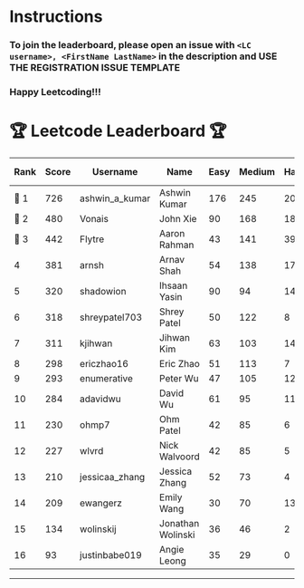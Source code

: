 # Instructions
### To join the leaderboard, please open an issue with `<LC username>, <FirstName LastName>` in the description and USE THE REGISTRATION ISSUE TEMPLATE
### Happy Leetcoding!!!


# 🏆 Leetcode Leaderboard 🏆

| Rank | Score | Username       | Name | Easy | Medium | Hard | Problems Solved |
|------|----------------|-----------------|-------------------|--------------|--------------|--------------|--------------|
| 🥇 1 | 726 | ashwin_a_kumar | Ashwin Kumar | 176 | 245 | 20 | 441 |
| 🥈 2 | 480 | Vonais | John Xie | 90 | 168 | 18 | 276 |
| 🥉 3 | 442 | Flytre | Aaron Rahman | 43 | 141 | 39 | 223 |
| 4 | 381 | arnsh | Arnav Shah | 54 | 138 | 17 | 209 |
| 5 | 320 | shadowion | Ihsaan Yasin | 90 | 94 | 14 | 198 |
| 6 | 318 | shreypatel703 | Shrey Patel | 50 | 122 | 8 | 180 |
| 7 | 311 | kjihwan | Jihwan Kim | 63 | 103 | 14 | 180 |
| 8 | 298 | ericzhao16 | Eric Zhao | 51 | 113 | 7 | 171 |
| 9 | 293 | enumerative | Peter Wu | 47 | 105 | 12 | 164 |
| 10 | 284 | adavidwu | David Wu | 61 | 95 | 11 | 167 |
| 11 | 230 | ohmp7 | Ohm Patel | 42 | 85 | 6 | 133 |
| 12 | 227 | wlvrd | Nick Walvoord | 42 | 85 | 5 | 132 |
| 13 | 210 | jessicaa_zhang | Jessica Zhang | 52 | 73 | 4 | 129 |
| 14 | 209 | ewangerz | Emily Wang | 30 | 70 | 13 | 113 |
| 15 | 134 | wolinskij | Jonathan Wolinski | 36 | 46 | 2 | 84 |
| 16 | 93 | justinbabe019 | Angie Leong | 35 | 29 | 0 | 64 |
---